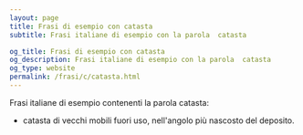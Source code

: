 ```yaml
---
layout: page
title: Frasi di esempio con catasta 
subtitle: Frasi italiane di esempio con la parola  catasta

og_title: Frasi di esempio con catasta 
og_description: Frasi italiane di esempio con la parola  catasta
og_type: website
permalink: /frasi/c/catasta.html
---
```


Frasi italiane di esempio contenenti la parola catasta:


- catasta di vecchi mobili fuori uso, nell'angolo più nascosto del deposito.
